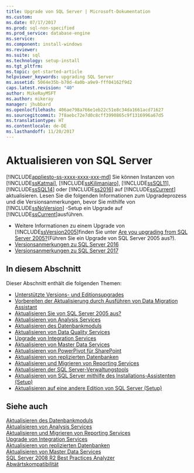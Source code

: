 ```yaml
---
title: Upgrade von SQL Server | Microsoft-Dokumentation
ms.custom: 
ms.date: 07/17/2017
ms.prod: sql-non-specified
ms.prod_service: database-engine
ms.service: 
ms.component: install-windows
ms.reviewer: 
ms.suite: sql
ms.technology: setup-install
ms.tgt_pltfrm: 
ms.topic: get-started-article
helpviewer_keywords: upgrading SQL Server
ms.assetid: 5064e35b-b70d-4a0b-a9e9-fff04162f9d2
caps.latest.revision: "40"
author: MikeRayMSFT
ms.author: mikeray
manager: jhubbard
ms.openlocfilehash: 406ae798a766e1eb22c51e8c34da1661acd71627
ms.sourcegitcommit: 7f8aebc72e7d0c8cff3990865c9f1316996a67d5
ms.translationtype: HT
ms.contentlocale: de-DE
ms.lasthandoff: 11/20/2017
---
```

# <a name="upgrade-sql-server"></a>Aktualisieren von SQL Server
[!INCLUDE[appliesto-ss-xxxx-xxxx-xxx-md](../../includes/appliesto-ss-xxxx-xxxx-xxx-md.md)] Sie können Instanzen von [!INCLUDE[ssKatmai](../../includes/sskatmai-md.md)], [!INCLUDE[ssKilimanjaro](../../includes/sskilimanjaro-md.md)], [!INCLUDE[ssSQL11](../../includes/sssql11-md.md)], [!INCLUDE[ssSQL14](../../includes/sssql14-md.md)] oder [!INCLUDE[ss2016](../../includes/sssql15-md.md)] auf [!INCLUDE[ssCurrent](../../includes/sscurrent-md.md)] aktualisieren. Lesen Sie die folgenden Informationen zum Upgradeprozess und die Versionsanmerkungen, bevor Sie mithilfe von [!INCLUDE[ssNoVersion](../../includes/ssnoversion-md.md)] -Setup ein Upgrade auf [!INCLUDE[ssCurrent](../../includes/sscurrent-md.md)]ausführen.  
  
   - Weitere Informationen zu einem Upgrade von [!INCLUDE[ssVersion2005](../../includes/ssversion2005-md.md)]finden Sie unter [Are you upgrading from SQL Server 2005?](../../database-engine/install-windows/are-you-upgrading-from-sql-server-2005.md)(Führen Sie ein Upgrade von SQL Server 2005 aus?).  
   - [Versionsanmerkungen zu SQL Server 2016](../../sql-server/sql-server-2016-release-notes.md) 
   - [Versionsanmerkungen zu SQL Server 2017](../../sql-server/sql-server-2017-release-notes.md) 
  
## <a name="in-this-section"></a>In diesem Abschnitt  
Dieser Abschnitt enthält die folgenden Themen:  
  
-   [Unterstützte Versions- und Editionsupgrades](../../database-engine/install-windows/supported-version-and-edition-upgrades.md)  
-   [Vorbereiten der Aktualisierung durch Ausführen von Data Migration Assistant](../../database-engine/install-windows/prepare-for-upgrade-by-running-data-migration-assistant.md)  
-   [Aktualisieren Sie von SQL Server 2005 aus?](../../database-engine/install-windows/are-you-upgrading-from-sql-server-2005.md)  
-   [Aktualisieren von Analysis Services](../../database-engine/install-windows/upgrade-analysis-services.md)  
-   [Aktualisieren des Datenbankmoduls](../../database-engine/install-windows/upgrade-database-engine.md)  
-   [Aktualisieren von Data Quality Services](../../database-engine/install-windows/upgrade-data-quality-services.md)  
-   [Upgrade von Integration Services](../../integration-services/install-windows/upgrade-integration-services.md)  
-   [Aktualisieren von Master Data Services](../../database-engine/install-windows/upgrade-master-data-services.md)  
-   [Aktualisieren von PowerPivot für SharePoint](../../database-engine/install-windows/upgrade-power-pivot-for-sharepoint.md)  
-   [Aktualisieren von replizierten Datenbanken](../../database-engine/install-windows/upgrade-replicated-databases.md)  
-   [Aktualisieren und Migrieren von Reporting Services](../../reporting-services/install-windows/upgrade-and-migrate-reporting-services.md)  
-   [Aktualisieren der SQL Server-Verwaltungstools](../../database-engine/install-windows/upgrade-sql-server-management-tools.md)  
-   [Aktualisieren von SQL Server mithilfe des Installations-Assistenten (Setup)](../../database-engine/install-windows/upgrade-sql-server-using-the-installation-wizard-setup.md)  
-   [Aktualisieren auf eine andere Edition von SQL Server (Setup)](../../database-engine/install-windows/upgrade-to-a-different-edition-of-sql-server-setup.md)  
  
## <a name="see-also"></a>Siehe auch  
 [Aktualisieren des Datenbankmoduls](../../database-engine/install-windows/upgrade-database-engine.md)   
 [Aktualisieren von Analysis Services](../../database-engine/install-windows/upgrade-analysis-services.md)   
 [Aktualisieren und Migrieren von Reporting Services](../../reporting-services/install-windows/upgrade-and-migrate-reporting-services.md)   
 [Upgrade von Integration Services](../../integration-services/install-windows/upgrade-integration-services.md)   
 [Aktualisieren von replizierten Datenbanken](../../database-engine/install-windows/upgrade-replicated-databases.md)   
 [Aktualisieren von Master Data Services](../../database-engine/install-windows/upgrade-master-data-services.md)   
 [SQL Server 2008 R2 Best Practices Analyzer](http://go.microsoft.com/fwlink/?LinkId=197135)   
 [Abwärtskompatibilität](http://msdn.microsoft.com/library/15d9117e-e2fa-4985-99ea-66a117c1e9fd)  
  
  
